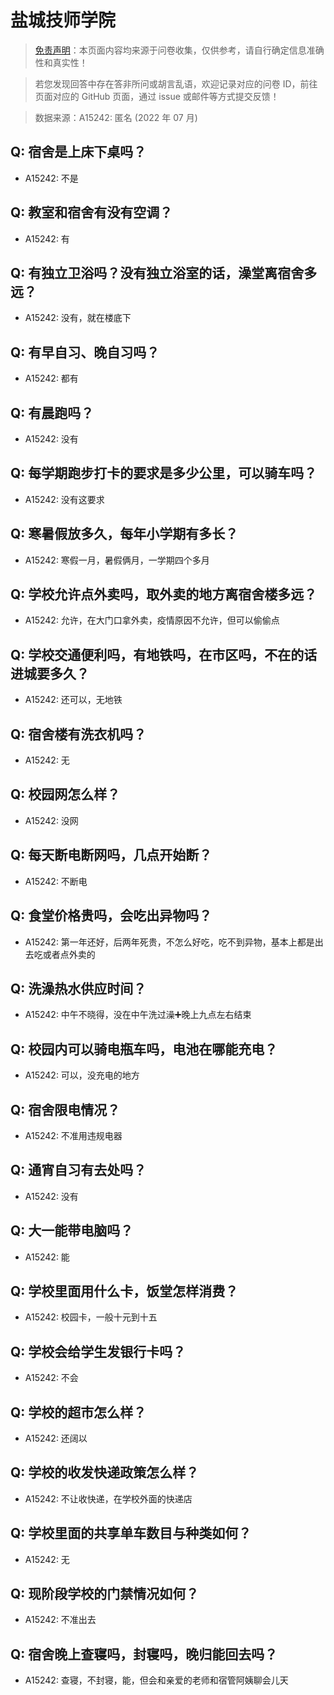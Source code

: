 # 盐城技师学院

> [免责声明](https://colleges.chat/#_3)：本页面内容均来源于问卷收集，仅供参考，请自行确定信息准确性和真实性！

> 若您发现回答中存在答非所问或胡言乱语，欢迎记录对应的问卷 ID，前往页面对应的 GitHub 页面，通过 issue 或邮件等方式提交反馈！

> 数据来源：A15242: 匿名 (2022 年 07 月)

## Q: 宿舍是上床下桌吗？

- A15242: 不是

## Q: 教室和宿舍有没有空调？

- A15242: 有

## Q: 有独立卫浴吗？没有独立浴室的话，澡堂离宿舍多远？

- A15242: 没有，就在楼底下

## Q: 有早自习、晚自习吗？

- A15242: 都有

## Q: 有晨跑吗？

- A15242: 没有

## Q: 每学期跑步打卡的要求是多少公里，可以骑车吗？

- A15242: 没有这要求

## Q: 寒暑假放多久，每年小学期有多长？

- A15242: 寒假一月，暑假俩月，一学期四个多月

## Q: 学校允许点外卖吗，取外卖的地方离宿舍楼多远？

- A15242: 允许，在大门口拿外卖，疫情原因不允许，但可以偷偷点

## Q: 学校交通便利吗，有地铁吗，在市区吗，不在的话进城要多久？

- A15242: 还可以，无地铁

## Q: 宿舍楼有洗衣机吗？

- A15242: 无

## Q: 校园网怎么样？

- A15242: 没网

## Q: 每天断电断网吗，几点开始断？

- A15242: 不断电

## Q: 食堂价格贵吗，会吃出异物吗？

- A15242: 第一年还好，后两年死贵，不怎么好吃，吃不到异物，基本上都是出去吃或者点外卖的

## Q: 洗澡热水供应时间？

- A15242: 中午不晓得，没在中午洗过澡➕晚上九点左右结束

## Q: 校园内可以骑电瓶车吗，电池在哪能充电？

- A15242: 可以，没充电的地方

## Q: 宿舍限电情况？

- A15242: 不准用违规电器

## Q: 通宵自习有去处吗？

- A15242: 没有

## Q: 大一能带电脑吗？

- A15242: 能

## Q: 学校里面用什么卡，饭堂怎样消费？

- A15242: 校园卡，一般十元到十五

## Q: 学校会给学生发银行卡吗？

- A15242: 不会

## Q: 学校的超市怎么样？

- A15242: 还阔以

## Q: 学校的收发快递政策怎么样？

- A15242: 不让收快递，在学校外面的快递店

## Q: 学校里面的共享单车数目与种类如何？

- A15242: 无

## Q: 现阶段学校的门禁情况如何？

- A15242: 不准出去

## Q: 宿舍晚上查寝吗，封寝吗，晚归能回去吗？

- A15242: 查寝，不封寝，能，但会和亲爱的老师和宿管阿姨聊会儿天

